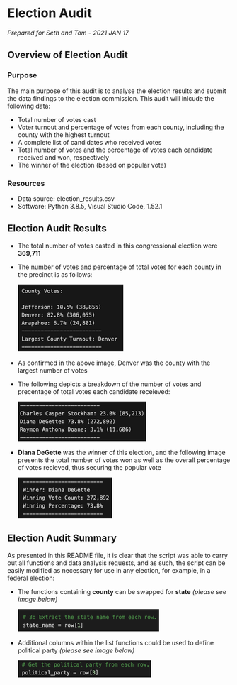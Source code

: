 # Election Audit

*Prepared for Seth and Tom - 2021 JAN 17*

## Overview of Election Audit

### Purpose

The main purpose of this audit is to analyse the election results and submit the data findings to the election commission. This audit will inlcude the following data:

* Total number of votes cast
* Voter turnout and percentage of votes from each county, including the county with the highest turnout
* A complete list of candidates who received votes
* Total number of votes and the percentage of votes each candidate received and won, respectively
* The winner of the election (based on popular vote)

### Resources

* Data source: election_results.csv
* Software: Python 3.8.5, Visual Studio Code, 1.52.1

## Election Audit Results

* The total number of votes casted in this congressional election were **369,711**
* The number of votes and percentage of total votes for each county in the precinct is as follows:

     ![County_Breakdown](Resources/County_Breakdown.png)
* As confirmed in the above image, Denver was the county with the largest number of votes
* The following depicts a breakdown of the number of votes and precentage of total votes each candidate receieved:

     ![Candidate Breakdown](Resources/Candidate_Breakdown.png)
* **Diana DeGette** was the winner of this election, and the following image presents the total number of votes won as well as the overall percentage of votes recieved, thus securing the popular vote

     ![Winner](Resources/Winner.png)

## Election Audit Summary

As presented in this README file, it is clear that the script was able to carry out all functions and data analysis requests, and as such, the script can be easily modified as necessary for use in any election, for example, in a federal election:
* The functions containing **county** can be swapped for **state** *(please see image below)*

     ![State](Resources/County_to_State.png)
* Additional columns within the list functions could be used to define political party *(please see image below)*

     ![Political Party](Resources/Political_Party.png)
